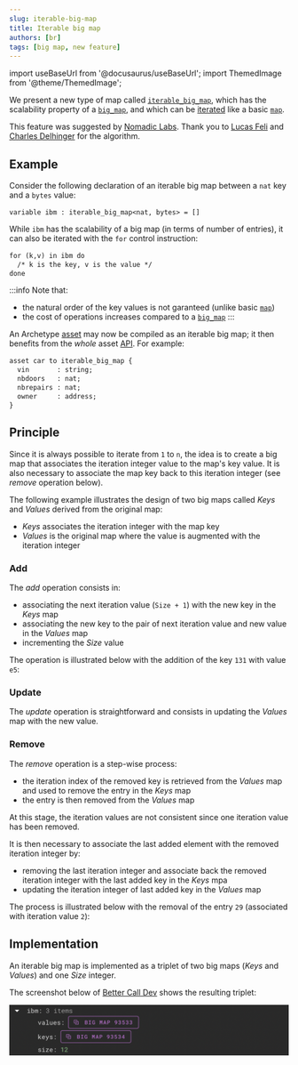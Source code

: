 ```yaml
---
slug: iterable-big-map
title: Iterable big map
authors: [br]
tags: [big map, new feature]
---
```


import useBaseUrl from '@docusaurus/useBaseUrl';
import ThemedImage from '@theme/ThemedImage';

We present a new type of map called [`iterable_big_map`](/docs/reference/types#iterable_big_map<K,%20V>), which has the scalability property of a [`big_map`](/docs/reference/types#big_map<K,%20V>), and which can be [iterated](/docs/reference/instructions#map) like a basic [`map`](/docs/reference/types#map<K,%20V>).

This feature was suggested by [Nomadic Labs](https://www.nomadic-labs.com/). Thank you to [Lucas Feli](https://www.linkedin.com/in/lucas-felli-815653111/) and [Charles Delhinger](https://www.linkedin.com/in/charles-dehlinger-a34699166/) for the algorithm.

## Example

Consider the following declaration of an iterable big map between a `nat` key and a `bytes` value:
```archetype
variable ibm : iterable_big_map<nat, bytes> = []
```
<!--truncate-->

While `ibm` has the scalability of a big map (in terms of number of entries), it can also be iterated with the `for` control instruction:
```archetype
for (k,v) in ibm do
  /* k is the key, v is the value */
done
```

:::info
Note that:
* the natural order of the key values is not garanteed (unlike basic [`map`](/docs/reference/types#map<K,%20V>))
* the cost of operations increases compared to a [`big_map`](/docs/reference/types#big_map<K,%20V>)
:::

An Archetype [asset](/docs/asset) may now be compiled as an iterable big map; it then benefits from the *whole* asset [API](/docs/asset#api). For example:
```archetype
asset car to iterable_big_map {
  vin       : string;
  nbdoors   : nat;
  nbrepairs : nat;
  owner     : address;
}
```

## Principle

Since it is always possible to iterate from `1` to `n`, the idea is to create a big map that associates the iteration integer value to the map's key value. It is also necessary to associate the map key back to this iteration integer (see *remove* operation below).

The following example illustrates the design of two big maps called *Keys* and *Values* derived from the original map:
<center>
<ThemedImage style={{ width: '80%' }}
  alt="IBM1"
  sources={{
    light: useBaseUrl('/img/blog/ibm1-light.svg'),
    dark: useBaseUrl('/img/blog/ibm1-dark.svg'),
  }}
/>
</center>

* *Keys* associates the iteration integer with the map key
* *Values* is the original map where the value is augmented with the iteration integer

### Add

The *add* operation consists in:
* associating the next iteration value (`Size + 1`) with the new key in the *Keys* map
* associating the new key to the pair of next iteration value and new value in the *Values* map
* incrementing the *Size* value

The operation is illustrated below with the addition of the key `131` with value `e5`:
<center>
<ThemedImage style={{ width: '80%' }}
  alt="IBM1"
  sources={{
    light: useBaseUrl('/img/blog/ibm2-light.svg'),
    dark: useBaseUrl('/img/blog/ibm2-dark.svg'),
  }}
/>
</center>

### Update

The *update* operation is straightforward and consists in updating the *Values* map with the new value.

### Remove

The *remove* operation is a step-wise process:
- the iteration index of the removed key is retrieved from the *Values* map and used to remove the entry in the *Keys* map
- the entry is then removed from the *Values* map

At this stage, the iteration values are not consistent since one iteration value has been removed.

It is then necessary to associate the last added element with the removed iteration integer by:
- removing the last iteration integer and associate back the removed iteration integer with the last added key in the *Keys* mpa
- updating the iteration integer of last added key in the *Values* map

The process is illustrated below with the removal of the entry `29` (associated with iteration value `2`):
<center>
<ThemedImage style={{ width: '80%' }}
  alt="IBM1"
  sources={{
    light: useBaseUrl('/img/blog/ibm3-light.svg'),
    dark: useBaseUrl('/img/blog/ibm3-dark.svg'),
  }}
/>
</center>

## Implementation

An iterable big map is implemented as a triplet of two big maps (*Keys* and *Values*) and one *Size* integer.

The screenshot below of [Better Call Dev](https://better-call.dev/) shows the resulting triplet:

![ibm4](/img/blog/ibm4.png)

